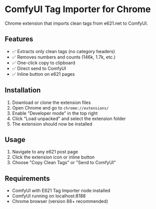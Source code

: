 # ComfyUI Tag Importer for Chrome

Chrome extension that imports clean tags from e621.net to ComfyUI.

## Features

- ✅ Extracts only clean tags (no category headers)
- ✅ Removes numbers and counts (146k, 1.7k, etc.)
- ✅ One-click copy to clipboard
- ✅ Direct send to ComfyUI
- ✅ Inline button on e621 pages

## Installation

1. Download or clone the extension files
2. Open Chrome and go to `chrome://extensions/`
3. Enable "Developer mode" in the top right
4. Click "Load unpacked" and select the extension folder
5. The extension should now be installed

## Usage

1. Navigate to any e621 post page
2. Click the extension icon or inline button
3. Choose "Copy Clean Tags" or "Send to ComfyUI"

## Requirements

- ComfyUI with E621 Tag Importer node installed
- ComfyUI running on localhost:8188
- Chrome browser (version 88+ recommended)